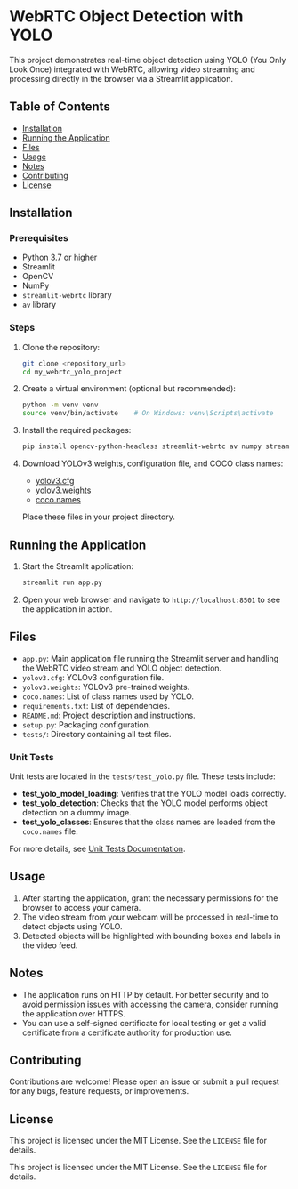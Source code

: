 # WebRTC Object Detection with YOLO

This project demonstrates real-time object detection using YOLO (You Only Look Once) integrated with WebRTC, allowing video streaming and processing directly in the browser via a Streamlit application.

## Table of Contents

- [Installation](#installation)
- [Running the Application](#running-the-application)
- [Files](#files)
- [Usage](#usage)
- [Notes](#notes)
- [Contributing](#contributing)
- [License](#license)

## Installation

### Prerequisites

- Python 3.7 or higher
- Streamlit
- OpenCV
- NumPy
- `streamlit-webrtc` library
- `av` library

### Steps

1. Clone the repository:

    ```sh
    git clone <repository_url>
    cd my_webrtc_yolo_project
    ```

2. Create a virtual environment (optional but recommended):

    ```sh
    python -m venv venv
    source venv/bin/activate    # On Windows: venv\Scripts\activate
    ```

3. Install the required packages:

    ```sh
    pip install opencv-python-headless streamlit-webrtc av numpy streamlit
    ```

4. Download YOLOv3 weights, configuration file, and COCO class names:

    - [yolov3.cfg](https://github.com/pjreddie/darknet/blob/master/cfg/yolov3.cfg)
    - [yolov3.weights]([https://pjreddie.com/media/files/yolov3.weights](https://github.com/patrick013/Object-Detection---Yolov3/blob/master/model/yolov3.weights))
    - [coco.names](https://github.com/pjreddie/darknet/blob/master/data/coco.names)

    Place these files in your project directory.

## Running the Application

1. Start the Streamlit application:

    ```sh
    streamlit run app.py
    ```

2. Open your web browser and navigate to `http://localhost:8501` to see the application in action.


## Files

- `app.py`: Main application file running the Streamlit server and handling the WebRTC video stream and YOLO object detection.
- `yolov3.cfg`: YOLOv3 configuration file.
- `yolov3.weights`: YOLOv3 pre-trained weights.
- `coco.names`: List of class names used by YOLO.
- `requirements.txt`: List of dependencies.
- `README.md`: Project description and instructions.
- `setup.py`: Packaging configuration.
- `tests/`: Directory containing all test files.

### Unit Tests

Unit tests are located in the `tests/test_yolo.py` file. These tests include:

- **test_yolo_model_loading**: Verifies that the YOLO model loads correctly.
- **test_yolo_detection**: Checks that the YOLO model performs object detection on a dummy image.
- **test_yolo_classes**: Ensures that the class names are loaded from the `coco.names` file.

For more details, see [Unit Tests Documentation](docs/tests/test_yolo.md).

## Usage

1. After starting the application, grant the necessary permissions for the browser to access your camera.
2. The video stream from your webcam will be processed in real-time to detect objects using YOLO.
3. Detected objects will be highlighted with bounding boxes and labels in the video feed.

## Notes

- The application runs on HTTP by default. For better security and to avoid permission issues with accessing the camera, consider running the application over HTTPS.
- You can use a self-signed certificate for local testing or get a valid certificate from a certificate authority for production use.

## Contributing

Contributions are welcome! Please open an issue or submit a pull request for any bugs, feature requests, or improvements.

## License

This project is licensed under the MIT License. See the `LICENSE` file for details.


This project is licensed under the MIT License. See the `LICENSE` file for details.
